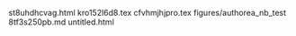 st8uhdhcvag.html
kro152l6d8.tex
cfvhmjhjpro.tex
figures/authorea_nb_test
8tf3s250pb.md
untitled.html